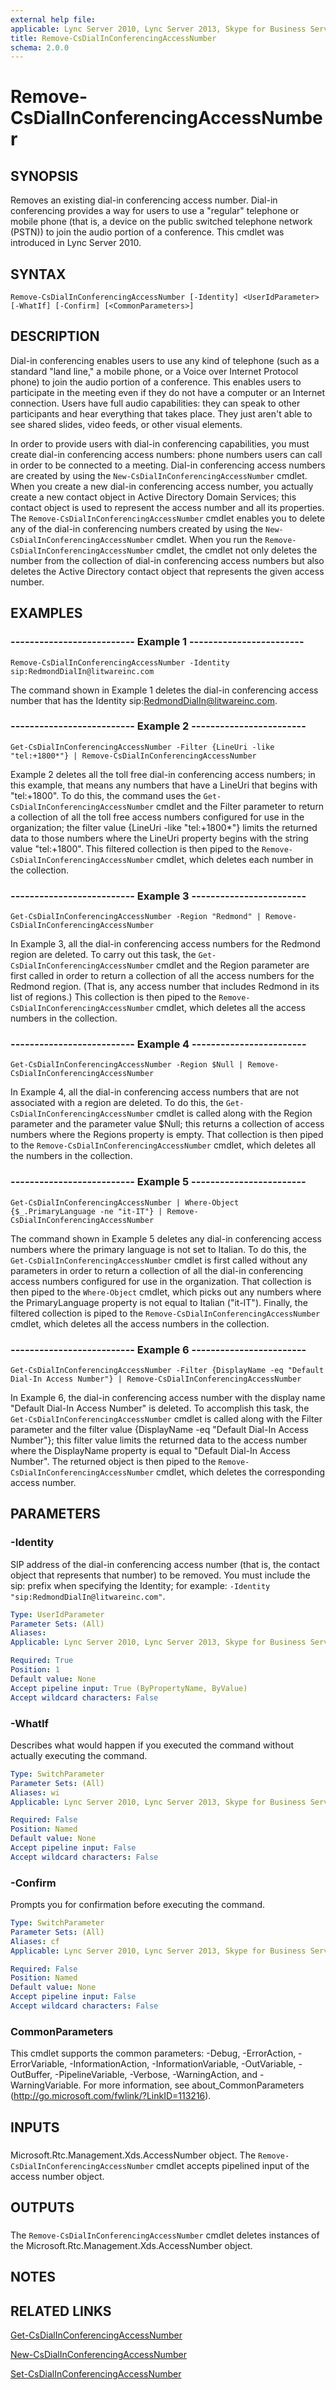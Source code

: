 ```yaml
---
external help file: 
applicable: Lync Server 2010, Lync Server 2013, Skype for Business Server 2015, Skype for Business Server 2019
title: Remove-CsDialInConferencingAccessNumber
schema: 2.0.0
---
```


# Remove-CsDialInConferencingAccessNumber

## SYNOPSIS
Removes an existing dial-in conferencing access number.
Dial-in conferencing provides a way for users to use a "regular" telephone or mobile phone (that is, a device on the public switched telephone network (PSTN)) to join the audio portion of a conference.
This cmdlet was introduced in Lync Server 2010.


## SYNTAX

```
Remove-CsDialInConferencingAccessNumber [-Identity] <UserIdParameter> [-WhatIf] [-Confirm] [<CommonParameters>]
```

## DESCRIPTION
Dial-in conferencing enables users to use any kind of telephone (such as a standard "land line," a mobile phone, or a Voice over Internet Protocol phone) to join the audio portion of a conference.
This enables users to participate in the meeting even if they do not have a computer or an Internet connection.
Users have full audio capabilities: they can speak to other participants and hear everything that takes place.
They just aren't able to see shared slides, video feeds, or other visual elements.

In order to provide users with dial-in conferencing capabilities, you must create dial-in conferencing access numbers: phone numbers users can call in order to be connected to a meeting.
Dial-in conferencing access numbers are created by using the `New-CsDialInConferencingAccessNumber` cmdlet.
When you create a new dial-in conferencing access number, you actually create a new contact object in Active Directory Domain Services; this contact object is used to represent the access number and all its properties.
The `Remove-CsDialInConferencingAccessNumber` cmdlet enables you to delete any of the dial-in conferencing numbers created by using the `New-CsDialInConferencingAccessNumber` cmdlet.
When you run the `Remove-CsDialInConferencingAccessNumber` cmdlet, the cmdlet not only deletes the number from the collection of dial-in conferencing access numbers but also deletes the Active Directory contact object that represents the given access number.


## EXAMPLES

### -------------------------- Example 1 ------------------------
```
Remove-CsDialInConferencingAccessNumber -Identity sip:RedmondDialIn@litwareinc.com
```

The command shown in Example 1 deletes the dial-in conferencing access number that has the Identity sip:RedmondDialIn@litwareinc.com.


### -------------------------- Example 2 ------------------------
```
Get-CsDialInConferencingAccessNumber -Filter {LineUri -like "tel:+1800*"} | Remove-CsDialInConferencingAccessNumber
```

Example 2 deletes all the toll free dial-in conferencing access numbers; in this example, that means any numbers that have a LineUri that begins with "tel:+1800".
To do this, the command uses the `Get-CsDialInConferencingAccessNumber` cmdlet and the Filter parameter to return a collection of all the toll free access numbers configured for use in the organization; the filter value {LineUri -like "tel:+1800*"} limits the returned data to those numbers where the LineUri property begins with the string value "tel:+1800".
This filtered collection is then piped to the `Remove-CsDialInConferencingAccessNumber` cmdlet, which deletes each number in the collection.


### -------------------------- Example 3 ------------------------
```
Get-CsDialInConferencingAccessNumber -Region "Redmond" | Remove-CsDialInConferencingAccessNumber
```

In Example 3, all the dial-in conferencing access numbers for the Redmond region are deleted.
To carry out this task, the `Get-CsDialInConferencingAccessNumber` cmdlet and the Region parameter are first called in order to return a collection of all the access numbers for the Redmond region.
(That is, any access number that includes Redmond in its list of regions.) This collection is then piped to the `Remove-CsDialInConferencingAccessNumber` cmdlet, which deletes all the access numbers in the collection.


### -------------------------- Example 4 ------------------------
```
Get-CsDialInConferencingAccessNumber -Region $Null | Remove-CsDialInConferencingAccessNumber
```

In Example 4, all the dial-in conferencing access numbers that are not associated with a region are deleted.
To do this, the `Get-CsDialInConferencingAccessNumber` cmdlet is called along with the Region parameter and the parameter value $Null; this returns a collection of access numbers where the Regions property is empty.
That collection is then piped to the `Remove-CsDialInConferencingAccessNumber` cmdlet, which deletes all the numbers in the collection.


### -------------------------- Example 5 ------------------------
```
Get-CsDialInConferencingAccessNumber | Where-Object {$_.PrimaryLanguage -ne "it-IT"} | Remove-CsDialInConferencingAccessNumber
```

The command shown in Example 5 deletes any dial-in conferencing access numbers where the primary language is not set to Italian.
To do this, the `Get-CsDialInConferencingAccessNumber` cmdlet is first called without any parameters in order to return a collection of all the dial-in conferencing access numbers configured for use in the organization.
That collection is then piped to the `Where-Object` cmdlet, which picks out any numbers where the PrimaryLanguage property is not equal to Italian ("it-IT").
Finally, the filtered collection is piped to the `Remove-CsDialInConferencingAccessNumber` cmdlet, which deletes all the access numbers in the collection.


### -------------------------- Example 6 ------------------------
```
Get-CsDialInConferencingAccessNumber -Filter {DisplayName -eq "Default Dial-In Access Number"} | Remove-CsDialInConferencingAccessNumber
```

In Example 6, the dial-in conferencing access number with the display name "Default Dial-In Access Number" is deleted.
To accomplish this task, the `Get-CsDialInConferencingAccessNumber` cmdlet is called along with the Filter parameter and the filter value {DisplayName -eq "Default Dial-In Access Number"}; this filter value limits the returned data to the access number where the DisplayName property is equal to "Default Dial-In Access Number".
The returned object is then piped to the `Remove-CsDialInConferencingAccessNumber` cmdlet, which deletes the corresponding access number.


## PARAMETERS

### -Identity
SIP address of the dial-in conferencing access number (that is, the contact object that represents that number) to be removed.
You must include the sip: prefix when specifying the Identity; for example: `-Identity "sip:RedmondDialIn@litwareinc.com"`.

```yaml
Type: UserIdParameter
Parameter Sets: (All)
Aliases: 
Applicable: Lync Server 2010, Lync Server 2013, Skype for Business Server 2015, Skype for Business Server 2019

Required: True
Position: 1
Default value: None
Accept pipeline input: True (ByPropertyName, ByValue)
Accept wildcard characters: False
```

### -WhatIf
Describes what would happen if you executed the command without actually executing the command.

```yaml
Type: SwitchParameter
Parameter Sets: (All)
Aliases: wi
Applicable: Lync Server 2010, Lync Server 2013, Skype for Business Server 2015, Skype for Business Server 2019

Required: False
Position: Named
Default value: None
Accept pipeline input: False
Accept wildcard characters: False
```

### -Confirm
Prompts you for confirmation before executing the command.

```yaml
Type: SwitchParameter
Parameter Sets: (All)
Aliases: cf
Applicable: Lync Server 2010, Lync Server 2013, Skype for Business Server 2015, Skype for Business Server 2019

Required: False
Position: Named
Default value: None
Accept pipeline input: False
Accept wildcard characters: False
```

### CommonParameters
This cmdlet supports the common parameters: -Debug, -ErrorAction, -ErrorVariable, -InformationAction, -InformationVariable, -OutVariable, -OutBuffer, -PipelineVariable, -Verbose, -WarningAction, and -WarningVariable. For more information, see about_CommonParameters (http://go.microsoft.com/fwlink/?LinkID=113216).

## INPUTS

###  
Microsoft.Rtc.Management.Xds.AccessNumber object.
The `Remove-CsDialInConferencingAccessNumber` cmdlet accepts pipelined input of the access number object.

## OUTPUTS

###  
The `Remove-CsDialInConferencingAccessNumber` cmdlet deletes instances of the Microsoft.Rtc.Management.Xds.AccessNumber object.

## NOTES

## RELATED LINKS

[Get-CsDialInConferencingAccessNumber](Get-CsDialInConferencingAccessNumber.md)

[New-CsDialInConferencingAccessNumber](New-CsDialInConferencingAccessNumber.md)

[Set-CsDialInConferencingAccessNumber](Set-CsDialInConferencingAccessNumber.md)

